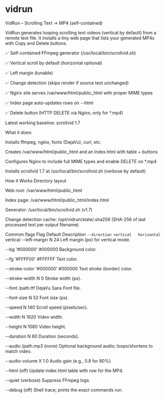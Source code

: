 # vidrun
VidRun – Scrolling Text → MP4 (self-contained)

VidRun generates looping scrolling text videos (vertical by default) from a remote text file.
It installs a tiny web page that lists your generated MP4s with Copy and Delete buttons.

✅ Self-contained FFmpeg generator (/usr/local/bin/scrollvid.sh)

✅ Vertical scroll by default (horizontal optional)

✅ Left margin (tunable)

✅ Change detection (skips render if source text unchanged)

✅ Nginx site serves /var/www/html/public_html with proper MIME types

✅ Index page auto-updates rows on --html

✅ Delete button (HTTP DELETE via Nginx; only for *.mp4)

Latest working baseline: scrollvid 1.7

What it does:

Installs ffmpeg, nginx, fonts (DejaVu), curl, etc.

Creates /var/www/html/public_html and an index.html with table + buttons

Configures Nginx to include full MIME types and enable DELETE on *.mp4

Installs scrollvid 1.7 at /usr/local/bin/scrollvid.sh (verbose by default)

How it Works
Directory layout

Web root: /var/www/html/public_html

Index page: /var/www/html/public_html/index.html

Generator: /usr/local/bin/scrollvid.sh (v1.7)

Change detection cache: /opt/vidrun/state/<basename>.sha256
(SHA-256 of last processed text per output filename)

Common flags
Flag	Default	Description
`--direction vertical	horizontal`	vertical
--left-margin N	24	Left margin (px) for vertical mode.

--bg '#000000'	#000000	Background color.

--fg '#FFFF00'	#FFFFFF	Text color.

--stroke-color '#000000'	#000000	Text stroke (border) color.

--stroke-width N	0	Stroke width (px).

--font /path.ttf	DejaVu Sans	Font file.

--font-size N	52	Font size (px).

--speed N	140	Scroll speed (pixels/sec).

--width N	1920	Video width.

--height N	1080	Video height.

--duration N	60	Duration (seconds).

--audio /path.mp3	(none)	Optional background audio; loops/shortens to match video.

--audio-volume X	1.0	Audio gain (e.g., 0.8 for 80%).

--html	(off)	Update index.html table with row for the MP4.

--quiet	(verbose)	Suppress FFmpeg logs.

--debug	(off)	Shell trace; prints the exact commands run.
